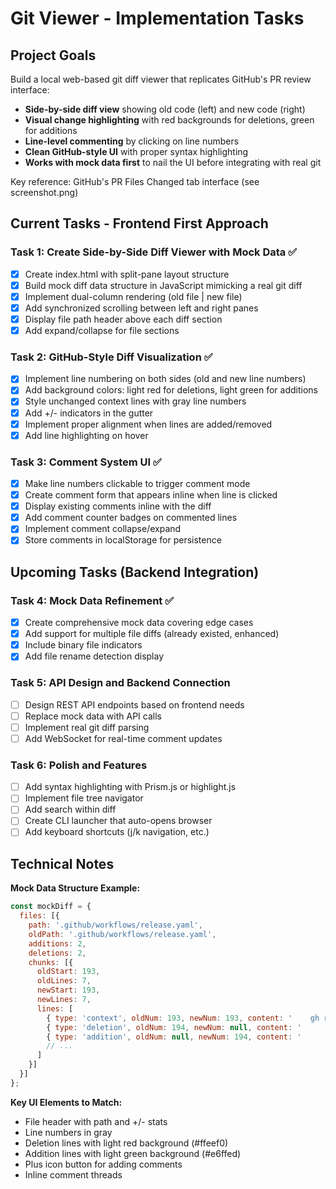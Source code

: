# Git Viewer - Implementation Tasks

## Project Goals

Build a local web-based git diff viewer that replicates GitHub's PR review interface:
- **Side-by-side diff view** showing old code (left) and new code (right)  
- **Visual change highlighting** with red backgrounds for deletions, green for additions
- **Line-level commenting** by clicking on line numbers
- **Clean GitHub-style UI** with proper syntax highlighting
- **Works with mock data first** to nail the UI before integrating with real git

Key reference: GitHub's PR Files Changed tab interface (see screenshot.png)

## Current Tasks - Frontend First Approach

### Task 1: Create Side-by-Side Diff Viewer with Mock Data ✅
- [x] Create index.html with split-pane layout structure
- [x] Build mock diff data structure in JavaScript mimicking a real git diff
- [x] Implement dual-column rendering (old file | new file)
- [x] Add synchronized scrolling between left and right panes
- [x] Display file path header above each diff section
- [x] Add expand/collapse for file sections

### Task 2: GitHub-Style Diff Visualization ✅
- [x] Implement line numbering on both sides (old and new line numbers)
- [x] Add background colors: light red for deletions, light green for additions
- [x] Style unchanged context lines with gray line numbers
- [x] Add +/- indicators in the gutter
- [x] Implement proper alignment when lines are added/removed
- [x] Add line highlighting on hover

### Task 3: Comment System UI ✅
- [x] Make line numbers clickable to trigger comment mode
- [x] Create comment form that appears inline when line is clicked
- [x] Display existing comments inline with the diff
- [x] Add comment counter badges on commented lines
- [x] Implement comment collapse/expand
- [x] Store comments in localStorage for persistence

## Upcoming Tasks (Backend Integration)

### Task 4: Mock Data Refinement ✅
- [x] Create comprehensive mock data covering edge cases
- [x] Add support for multiple file diffs (already existed, enhanced)
- [x] Include binary file indicators
- [x] Add file rename detection display

### Task 5: API Design and Backend Connection
- [ ] Design REST API endpoints based on frontend needs
- [ ] Replace mock data with API calls
- [ ] Implement real git diff parsing
- [ ] Add WebSocket for real-time comment updates

### Task 6: Polish and Features
- [ ] Add syntax highlighting with Prism.js or highlight.js
- [ ] Implement file tree navigator
- [ ] Add search within diff
- [ ] Create CLI launcher that auto-opens browser
- [ ] Add keyboard shortcuts (j/k navigation, etc.)

## Technical Notes

**Mock Data Structure Example:**
```javascript
const mockDiff = {
  files: [{
    path: '.github/workflows/release.yaml',
    oldPath: '.github/workflows/release.yaml',
    additions: 2,
    deletions: 2,
    chunks: [{
      oldStart: 193,
      oldLines: 7,
      newStart: 193,
      newLines: 7,
      lines: [
        { type: 'context', oldNum: 193, newNum: 193, content: '    gh release create...' },
        { type: 'deletion', oldNum: 194, newNum: null, content: '      --title "$RELEASE_TITLE"' },
        { type: 'addition', oldNum: null, newNum: 194, content: '      --title "$RELEASE_TITLE"' },
        // ...
      ]
    }]
  }]
};
```

**Key UI Elements to Match:**
- File header with path and +/- stats
- Line numbers in gray
- Deletion lines with light red background (#ffeef0)
- Addition lines with light green background (#e6ffed)
- Plus icon button for adding comments
- Inline comment threads